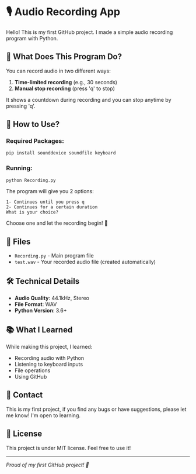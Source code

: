 # 🎙️ Audio Recording App

Hello! This is my first GitHub project. I made a simple audio recording program with Python.

## 📝 What Does This Program Do?

You can record audio in two different ways:
1. **Time-limited recording** (e.g., 30 seconds)
2. **Manual stop recording** (press 'q' to stop)

It shows a countdown during recording and you can stop anytime by pressing 'q'.

## 🚀 How to Use?

### Required Packages:
```bash
pip install sounddevice soundfile keyboard
```

### Running:
```bash
python Recording.py
```

The program will give you 2 options:
```
1- Continues until you press q
2- Continues for a certain duration
What is your choice? 
```

Choose one and let the recording begin! 🎵

## 📂 Files

- `Recording.py` - Main program file
- `test.wav` - Your recorded audio file (created automatically)

## 🛠️ Technical Details

- **Audio Quality**: 44.1kHz, Stereo
- **File Format**: WAV
- **Python Version**: 3.6+

## 📚 What I Learned

While making this project, I learned:
- Recording audio with Python
- Listening to keyboard inputs
- File operations
- Using GitHub

## 🤝 Contact

This is my first project, if you find any bugs or have suggestions, please let me know! I'm open to learning.

## 📄 License

This project is under MIT license. Feel free to use it!

---
*Proud of my first GitHub project! 🎉*
